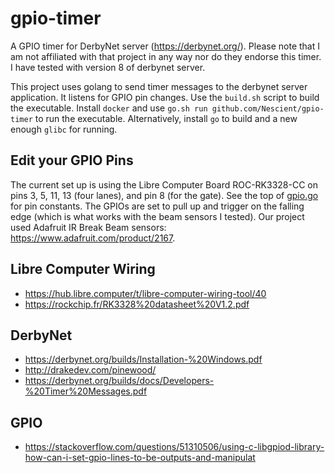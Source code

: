 # gpio-timer
A GPIO timer for DerbyNet server (https://derbynet.org/).  Please note that I am not affiliated with that project in any way nor do they endorse this timer.  I have tested with version 8 of derbynet server.

This project uses golang to send timer messages to the derbynet server application.  It listens for GPIO pin changes.  Use the `build.sh` script to build the executable.  Install `docker` and use `go.sh run github.com/Nescient/gpio-timer` to run the executable.  Alternatively, install `go` to build and a new enough `glibc` for running.

## Edit your GPIO Pins
The current set up is using the Libre Computer Board ROC-RK3328-CC on pins 3, 5, 11, 13 (four lanes), and pin 8 (for the gate).  See the top of [gpio.go](gpio/gpio.go) for pin constants.  The GPIOs are set to pull up and trigger on the falling edge (which is what works with the beam sensors I tested).  Our project used Adafruit IR Break Beam sensors: https://www.adafruit.com/product/2167.

## Libre Computer Wiring
- https://hub.libre.computer/t/libre-computer-wiring-tool/40
- https://rockchip.fr/RK3328%20datasheet%20V1.2.pdf


## DerbyNet
- https://derbynet.org/builds/Installation-%20Windows.pdf
- http://drakedev.com/pinewood/
- https://derbynet.org/builds/docs/Developers-%20Timer%20Messages.pdf

<!-- RaceCoordinator, password "doyourbest" (without the quotes): this role can do anything at all. -->
<!-- RaceCrew, password "murphy" (as in Don Murphy, not Murphy’s Law): this role can do things -->
<!-- like check racers in, but not erase the database -->

## GPIO
- https://stackoverflow.com/questions/51310506/using-c-libgpiod-library-how-can-i-set-gpio-lines-to-be-outputs-and-manipulat